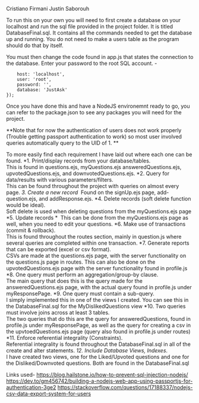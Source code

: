 Cristiano Firmani
Justin Saborouh

To run this on your own you will need to first create a database on your localhost and run the sql file provided in the project folder. It is titled
DatabaseFinal.sql. It contains all the commands needed to get the database up and running. You do not need to make a users table as the program should
do that by itself. 

You must then change the code found in app.js that states the connection to the database. Enter your password to the root SQL account. -
```const db = mysql.createConnection ({
    host: 'localhost',
    user: 'root',
    password: '',
    database: 'JustAsk'
});
```

Once you have done this and have a NodeJS environemnt ready to go, you can refer to the package.json to see any packages you will need for the project.

**Note that for now the authentication of users does not work properly (Trouble getting passport authentication to work) so most user involved queries automatically query to the UID of 1. **

To more easily find each requirement I have laid out where each one can be found.
*1. Print/display records from your database/tables.  
    This is found in questions.ejs, myQuestions.ejs answeredQuestions.ejs, upvotedQuestions.ejs, and downvotedQuestions.ejs.
*2. Query for data/results with various parameters/filters.   
    This can be found throughout the project with queries on almost every page.
*3. Create a new record*&nbsp;
    Found on the signUp.ejs page, add-question.ejs, and addResponse.ejs.
*4. Delete records (soft delete function would be ideal).  
    Soft delete is used when deleting questions from the myQuestions.ejs page
*5. Update records *&nbsp;
    This can be done from the myQuestions.ejs page as well, when you need to edit your questions.
*6. Make use of transactions (commit & rollback).  
    This is found throughout the routes section, mainly in question.js where several queries are completed within one transaction.
*7. Generate reports that can be exported (excel or csv format).  
    CSVs are made at the questions.ejs page, with the server functionality on the questions.js page in routes. This can also be done on the upvotedQuestions.ejs page with the server functionality found in profile.js
*8. One query must perform an aggregation/group-by clause.  
    The main query that does this is the query made for the answeredQuestions.ejs page, with the actual query found in profile.js under myResponsePage. 
*9. One query must contain a sub-query.  
    I simply implemented this in one of the views I created. You can see this in the DatabaseFinal.sql for the MyDislikedQuestions view
*10. Two queries must involve joins across at least 3 tables.  
    The two queries that do this are the query for answeredQuestions, found in profile.js under myResponsePage, as well as the query for creating a csv in the upvtoedQuestions.ejs page (query also found in profile.js under routes)
*11. Enforce referential integrality (Constraints).  
    Referential integrality is found throughout the DatabaseFinal.sql in all of the create and alter statements.
*12. Include Database Views, Indexes*.  
    I have created two views, one for the Liked/Upvoted questions and one for the Disliked/Downvoted questions. Both are found in the DatabaseFinal.sql


Links used-
https://blog.hailstone.io/how-to-prevent-sql-injection-nodejs/
https://dev.to/gm456742/building-a-nodejs-web-app-using-passportjs-for-authentication-3ge2
https://stackoverflow.com/questions/17188337/nodejs-csv-data-export-system-for-users
